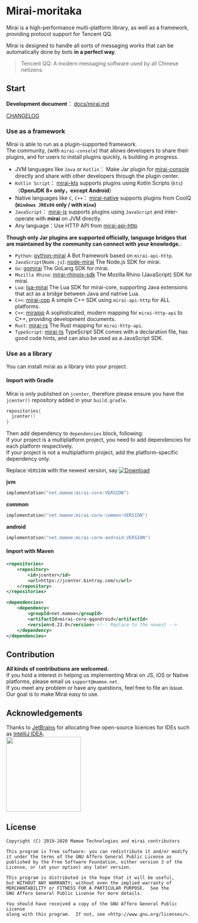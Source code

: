 # Mirai-moritaka
Mirai is a high-performance multi-platform library, as well as a framework, providing protocol support for Tencent QQ.

Mirai is designed to handle all sorts of messaging works that can be automatically done by bots **in a perfect way**.

> Tencent QQ: A modern messaging software used by all Chinese netizens.

## Start
**Development document**： [docs/mirai.md](docs/mirai.md)

[CHANGELOG](https://github.com/mrhso/mirai/blob/moritaka/CHANGELOG.md)

### Use as a framework

Mirai is able to run as a plugin-supported framework.  
The community, (with `mirai-console`) that allows developers to share their plugins, and for users to install plugins quickly, is building in progress.

- JVM languages like `Java` or `Kotlin`： Make Jar plugin for [mirai-console](https://github.com/mamoe/mirai-console) directly and share with other developers through the plugin center.
- `Kotlin Script`： [mirai-kts](https://github.com/iTXTech/mirai-kts) supports plugins using Kotlin Scripts (`kts`)（**OpenJDK 8+ only，except Android**）
- Native languages like `C`, `C++`： [mirai-native](https://github.com/iTXTech/mirai-native) supports plugins from CoolQ **(`Windows JREx86` only / with `Wine`)**
- `JavaScript`： [mirai-js](https://github.com/iTXTech/mirai-js) supports plugins using `JavaScript` and inter-operate with **mirai** on JVM directly.
- Any language：Use HTTP API from [mirai-api-http](https://github.com/mamoe/mirai-api-http)

**Though only Jar plugins are supported officially, language bridges that are maintained by the community can connect with your knowledge.**:

- `Python`: [python-mirai](https://github.com/NatriumLab/python-mirai) A Bot framework based on `mirai-api-http`.
- `JavaScript`(`Node.js`): [node-mirai](https://github.com/RedBeanN/node-mirai) The Node.js SDK for mirai.
- `Go`: [gomirai](https://github.com/Logiase/gomirai) The GoLang SDK for mirai.
- `Mozilla Rhino`: [mirai-rhinojs-sdk](https://github.com/StageGuard/mirai-rhinojs-sdk) The Mozilla Rhino (JavaScript) SDK for mirai.
- `Lua`: [lua-mirai](https://github.com/only52607/lua-mirai) The Lua SDK for mirai-core, supporting Java extensions that act as a bridge between Java and natrive Lua.
- `C++`: [mirai-cpp](https://github.com/cyanray/mirai-cpp) A simple C++ SDK using `mirai-api-http` for ALL platforms.
- `C++`: [miraipp](https://github.com/Chlorie/miraipp-template) A sophisticated, modern mapping for `mirai-http-api` to C++, providing development documents.
- `Rust`: [mirai-rs](https://github.com/HoshinoTented/mirai-rs) The Rust mapping for `mirai-http-api`.
- `TypeScript`: [mirai-ts](https://github.com/YunYouJun/mirai-ts) TypeScript SDK comes with a declaration file, has good code hints, and can also be used as a JavaScript SDK.

### Use as a library
You can install mirai as a library into your project.

#### Import with Gradle

Mirai is only published on `jcenter`, therefore please ensure you have the `jcenter()` repository added in your `build.gradle`.

```kotlin
repositories{
  jcenter()
}
```

Then add dependency to `dependencies` block, following:  
If your project is a multiplatform project, you need to add dependencies for each platform respectively.  
If your project is not a multiplatform project, add the platform-specific dependency only.

Replace `VERSION` with the newest version, say [![Download](https://api.bintray.com/packages/him188moe/mirai/mirai-core/images/download.svg)](https://bintray.com/him188moe/mirai/mirai-core/)

**jvm**
```kotlin
implementation("net.mamoe:mirai-core:VERSION")
```
**common**
```kotlin
implementation("net.mamoe:mirai-core-common:VERSION")
```
**android**
```kotlin
implementation("net.mamoe:mirai-core-android:VERSION")
```

#### Import with Maven

```xml
<repositories>
    <repository>
        <id>jcenter</id>
        <url>https://jcenter.bintray.com/</url>
    </repository>
</repositories>
```

```xml
<dependencies>
    <dependency>
        <groupId>net.mamoe</groupId>
        <artifactId>mirai-core-qqandroid</artifactId>
        <version>0.23.0</version> <!-- Replace to the newest -->
    </dependency>
</dependencies>
```

## Contribution
**All kinds of contributions are welcomed.**  
If you hold a interest in helping us implementing Mirai on JS, iOS or Native platforms, please email us `support@mamoe.net`.  
If you meet any problem or have any questions, feel free to file an issue. Our goal is to make Mirai easy to use.

## Acknowledgements

Thanks to [JetBrains](https://www.jetbrains.com/?from=mirai) for allocating free open-source licences for IDEs such as [IntelliJ IDEA](https://www.jetbrains.com/idea/?from=mirai).  
[<img src=".github/jetbrains-variant-3.png" width="200"/>](https://www.jetbrains.com/?from=mirai)

## License

    Copyright (C) 2019-2020 Mamoe Technologies and mirai contributors

    This program is free software: you can redistribute it and/or modify
    it under the terms of the GNU Affero General Public License as
    published by the Free Software Foundation, either version 3 of the
    License, or (at your option) any later version.

    This program is distributed in the hope that it will be useful,
    but WITHOUT ANY WARRANTY; without even the implied warranty of
    MERCHANTABILITY or FITNESS FOR A PARTICULAR PURPOSE.  See the
    GNU Affero General Public License for more details.

    You should have received a copy of the GNU Affero General Public License
    along with this program.  If not, see <http://www.gnu.org/licenses/>.
